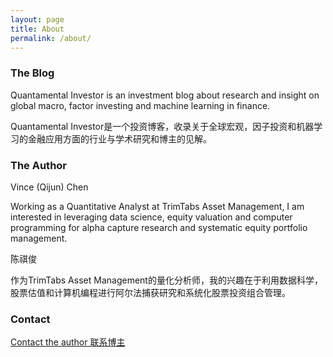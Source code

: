 ```yaml
---
layout: page
title: About
permalink: /about/
---
```



### The Blog

Quantamental Investor is an investment blog about research and insight on global macro, factor investing and machine learning in finance.

Quantamental Investor是一个投资博客，收录关于全球宏观，因子投资和机器学习的金融应用方面的行业与学术研究和博主的见解。

### The Author

Vince (Qijun) Chen

Working as a Quantitative Analyst at TrimTabs Asset Management, I am interested in leveraging data science, equity valuation and computer programming for alpha capture research and systematic equity portfolio management.

陈祺俊

作为TrimTabs Asset Management的量化分析师，我的兴趣在于利用数据科学，股票估值和计算机编程进行阿尔法捕获研究和系统化股票投资组合管理。

### Contact

[Contact the author 联系博主](mailto:chenqijunvc@gmail.com)
